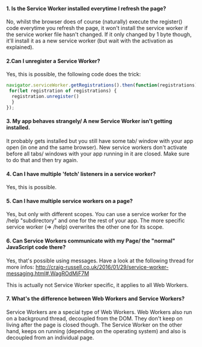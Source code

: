 #### 1. Is the Service Worker installed everytime I refresh the page?

No, whilst the browser does of course (naturally) execute the register()  code everytime you refresh the page, it won't install the service worker if the service worker file hasn't changed. If it only changed by 1 byte though, it'll install it as a new service worker (but wait with the activation as explained).

#### 2.Can I unregister a Service Worker?

Yes, this is possible, the following code does the trick:

```javascript
navigator.serviceWorker.getRegistrations().then(function(registrations) {
 for(let registration of registrations) {
  registration.unregister()
  }
});
```

#### 3. My app behaves strangely/ A new Service Worker isn't getting installed.
It probably gets installed but you still have some tab/ window with your app open (in one and the same browser). New service workers don't activate before all tabs/ windows with your app running in it are closed. Make sure to do that and then try again.

#### 4. Can I have multiple 'fetch' listeners in a service worker?
Yes, this is possible.

#### 5. Can I have multiple service workers on a page?
Yes, but only with different scopes. You can use a service worker for the /help "subdirectory" and one for the rest of your app. The more specific service worker (=> /help) overwrites the other one for its scope.

#### 6. Can Service Workers communicate with my Page/ the "normal" JavaScript code there?
Yes, that's possible using messages. Have a look at the following thread for more infos: http://craig-russell.co.uk/2016/01/29/service-worker-messaging.html#.WagROdMjF7M

This is actually not Service Worker specific, it applies to all Web Workers.

#### 7. What's the difference between Web Workers and Service Workers?
Service Workers are a special type of Web Workers. Web Workers also run on a background thread, decoupled from the DOM. They don't keep on living after the page is closed though. The Service Worker on the other hand, keeps on running (depending on the operating system) and also is decoupled from an individual page.
